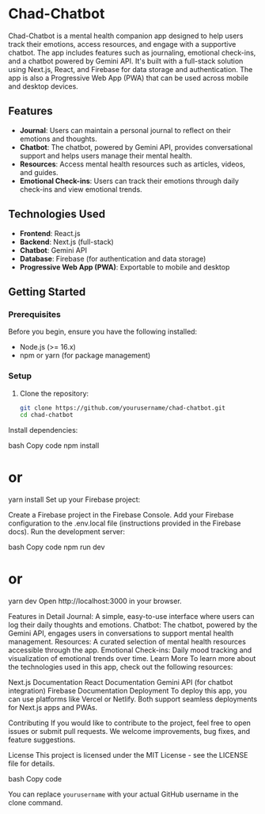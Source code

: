 # Chad-Chatbot

Chad-Chatbot is a mental health companion app designed to help users track their emotions, access resources, and engage with a supportive chatbot. The app includes features such as journaling, emotional check-ins, and a chatbot powered by Gemini API. It's built with a full-stack solution using Next.js, React, and Firebase for data storage and authentication. The app is also a Progressive Web App (PWA) that can be used across mobile and desktop devices.

## Features

- **Journal**: Users can maintain a personal journal to reflect on their emotions and thoughts.
- **Chatbot**: The chatbot, powered by Gemini API, provides conversational support and helps users manage their mental health.
- **Resources**: Access mental health resources such as articles, videos, and guides.
- **Emotional Check-ins**: Users can track their emotions through daily check-ins and view emotional trends.

## Technologies Used

- **Frontend**: React.js
- **Backend**: Next.js (full-stack)
- **Chatbot**: Gemini API
- **Database**: Firebase (for authentication and data storage)
- **Progressive Web App (PWA)**: Exportable to mobile and desktop

## Getting Started

### Prerequisites

Before you begin, ensure you have the following installed:

- Node.js (>= 16.x)
- npm or yarn (for package management)

### Setup

1. Clone the repository:
   ```bash
   git clone https://github.com/yourusername/chad-chatbot.git
   cd chad-chatbot
Install dependencies:

bash
Copy code
npm install
# or
yarn install
Set up your Firebase project:

Create a Firebase project in the Firebase Console.
Add your Firebase configuration to the .env.local file (instructions provided in the Firebase docs).
Run the development server:

bash
Copy code
npm run dev
# or
yarn dev
Open http://localhost:3000 in your browser.

Features in Detail
Journal: A simple, easy-to-use interface where users can log their daily thoughts and emotions.
Chatbot: The chatbot, powered by the Gemini API, engages users in conversations to support mental health management.
Resources: A curated selection of mental health resources accessible through the app.
Emotional Check-ins: Daily mood tracking and visualization of emotional trends over time.
Learn More
To learn more about the technologies used in this app, check out the following resources:

Next.js Documentation
React Documentation
Gemini API (for chatbot integration)
Firebase Documentation
Deployment
To deploy this app, you can use platforms like Vercel or Netlify. Both support seamless deployments for Next.js apps and PWAs.

Contributing
If you would like to contribute to the project, feel free to open issues or submit pull requests. We welcome improvements, bug fixes, and feature suggestions.

License
This project is licensed under the MIT License - see the LICENSE file for details.

bash
Copy code

You can replace `yourusername` with your actual GitHub username in the clone command.
